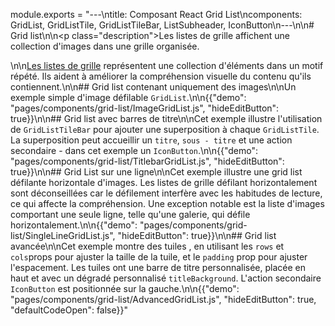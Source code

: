 module.exports = "---\ntitle: Composant React Grid List\ncomponents: GridList, GridListTile, GridListTileBar, ListSubheader, IconButton\n---\n\n# Grid list\n\n<p class=\"description\">Les listes de grille affichent une collection d'images dans une grille organisée.</p>\n\n[Les listes de grille](https://material.io/design/components/image-lists.html) représentent une collection d'éléments dans un motif répété. Ils aident à améliorer la compréhension visuelle du contenu qu'ils contiennent.\n\n## Grid list contenant uniquement des images\n\nUn exemple simple d'image défilable `GridList`.\n\n{{\"demo\": \"pages/components/grid-list/ImageGridList.js\", \"hideEditButton\": true}}\n\n## Grid list avec barres de titre\n\nCet exemple illustre l'utilisation de `GridListTileBar` pour ajouter une superposition à chaque `GridListTile`. La superposition peut accueillir un `titre`, `sous - titre` et une action secondaire - dans cet exemple un `IconButton`.\n\n{{\"demo\": \"pages/components/grid-list/TitlebarGridList.js\", \"hideEditButton\": true}}\n\n## Grid List sur une ligne\n\nCet exemple illustre une grid list défilante horizontale d'images. Les listes de grille défilant horizontalement sont déconseillées car le défilement interfère avec les habitudes de lecture, ce qui affecte la compréhension. Une exception notable est la liste d'images comportant une seule ligne, telle qu'une galerie, qui défile horizontalement.\n\n{{\"demo\": \"pages/components/grid-list/SingleLineGridList.js\", \"hideEditButton\": true}}\n\n## Grid list avancée\n\nCet exemple montre des tuiles , en utilisant les `rows` et `cols`props pour ajuster la taille de la tuile, et le `padding` prop pour ajuster l'espacement. Les tuiles ont une barre de titre personnalisée, placée en haut et avec un dégradé personnalisé `titleBackground`. L'action secondaire `IconButton` est positionnée sur la gauche.\n\n{{\"demo\": \"pages/components/grid-list/AdvancedGridList.js\", \"hideEditButton\": true, \"defaultCodeOpen\": false}}"